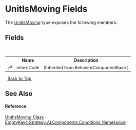 # UnitIsMoving Fields
 

The <a href="T_EmptyKeys_Strategy_AI_Components_Conditions_UnitIsMoving">UnitIsMoving</a> type exposes the following members.


## Fields
&nbsp;<table><tr><th></th><th>Name</th><th>Description</th></tr><tr><td>![Protected field](media/protfield.gif "Protected field")</td><td>returnCode</td><td> (Inherited from BehaviorComponentBase.)</td></tr></table>&nbsp;
<a href="#unitismoving-fields">Back to Top</a>

## See Also


#### Reference
<a href="T_EmptyKeys_Strategy_AI_Components_Conditions_UnitIsMoving">UnitIsMoving Class</a><br /><a href="N_EmptyKeys_Strategy_AI_Components_Conditions">EmptyKeys.Strategy.AI.Components.Conditions Namespace</a><br />